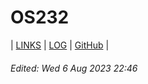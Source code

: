 # OS232

| [LINKS](LINKS/) | [LOG](TXT/mylog.txt) | [GitHub](https://github.com/VirgilliaYeala/os232/) |

###### Edited: Wed 6 Aug 2023 22:46
